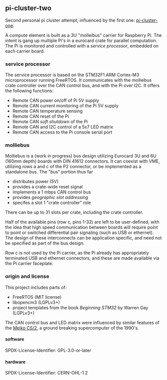 ## pi-cluster-two

Second personal pi cluster attempt, influenced by the first one:
[pi-cluster-one](https://github.com/garlick/pi-cluster-one).

A compute element is built as a 3U "molleibus" carrier for Raspberry Pi.
The intent is gang up multiple Pi's in a eurocard crate for parallel
computation.  The Pi is monitored and controlled with a _service processor_,
embedded on each carrier board.

### service processor

The service processor is based on the STM32F1 ARM Cortex-M3 microprocessor
running FreeRTOS.  It communicates with the molliebus crate controller
over the CAN control bus, and with the Pi over I2C.  It offers the following
functions:

* Remote CAN power on/off of Pi 5V supply
* Remote CAN current monitoring of the Pi 5V supply
* Remote CAN temperature sensing
* Remote CAN reset of the Pi
* Remote CAN _soft shutdown_ of the Pi
* Remote CAN and I2C control of a 5x7 LED matrix
* Remote CAN access to the Pi console serial port

### molliebus

Molliebus is a (work in progress) bus design utilizing Eurocard 3U
and 6U (160mm depth) boards with DIN 41612 connectors.  It can coexist
with VME, utilizing rows a and c of the P2 connector, or be implemented
as a standalone bus.  The "bus" portion thus far
* distributes power (5V)
* provides a crate-wide reset signal
* implements a 1 mbps CAN control bus
* provides _geographic slot addressing_
* specifes a slot 1 "crate controller" role

There can be up to 31 slots per crate, including the crate controller.

Half of the available pins (row c, pins 1-32) are left to be user-defined,
with the idea that high speed communication between boards will require
point to point or switched differential pair signaling (such as USB or
ethernet).  The design of these interconnects can be application specific,
and need not be specified as part of the bus design.

Row c is not used by the Pi carrier, as the Pi already has appropriately
terminated USB and ethernet connectors, and these are made available via
the Pi carrier faceplate.

### origin and license

This project includes parts of:
* FreeRTOS (MIT license)
* libopencm3 (LGPLv3+)
* project templates from the book _Beginning STM32_ by Warren Gay (LGPLv3+)

The CAN control bus and LED matrix were influenced by similar features
of the [Meiko CS/2](https://github.com/garlick/meiko-cs2), a ground breaking
supercomputer of the 1990's.

#### software

SPDX-License-Identifier: GPL-3.0-or-later

#### hardware

SPDX-License-Identifier: CERN-OHL-1.2
